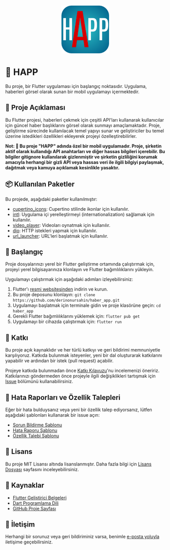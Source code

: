 <p align="center">
  <img src="assets/icon/icon.png" alt="HAPP Logo" width="150" height="150">
</p>

# 🚀 HAPP

Bu proje, bir Flutter uygulaması için başlangıç ​​noktasıdır. Uygulama, haberleri görsel olarak sunan bir mobil uygulamayı içermektedir.

## 📝 Proje Açıklaması

Bu Flutter projesi, haberleri çekmek için çeşitli API'ları kullanarak kullanıcılar için güncel haber başlıklarını görsel olarak sunmayı amaçlamaktadır. Proje, geliştirme sürecinde kullanılacak temel yapıyı sunar ve geliştiriciler bu temel üzerine istedikleri özellikleri ekleyerek projeyi özelleştirebilirler.

**Not: 🙈 Bu proje "HAPP" adında özel bir mobil uygulamadır. Proje, şirketin aktif olarak kullandığı API anahtarları ve diğer hassas bilgileri içerebilir. Bu bilgiler gitignore kullanılarak gizlenmiştir ve şirketin gizliliğini korumak amacıyla herhangi bir gizli API veya hassas veri ile ilgili bilgiyi paylaşmak, dağıtmak veya kamuya açıklamak kesinlikle yasaktır.**

## 📦 Kullanılan Paketler

Bu projede, aşağıdaki paketler kullanılmıştır:

- [cupertino_icons](https://pub.dev/packages/cupertino_icons): Cupertino stilinde ikonlar için kullanılır.
- [intl](https://pub.dev/packages/intl): Uygulama içi yerelleştirmeyi (internationalization) sağlamak için kullanılır.
- [video_player](https://pub.dev/packages/video_player): Videoları oynatmak için kullanılır.
- [dio](https://pub.dev/packages/dio): HTTP istekleri yapmak için kullanılır.
- [url_launcher](https://pub.dev/packages/url_launcher): URL'leri başlatmak için kullanılır.

## 🚀 Başlangıç

Proje dosyalarınızı yerel bir Flutter geliştirme ortamında çalıştırmak için, projeyi yerel bilgisayarınıza klonlayın ve Flutter bağımlılıklarını yükleyin.

Uygulamayı çalıştırmak için aşağıdaki adımları izleyebilirsiniz:

1. Flutter'ı [resmi websitesinden](https://flutter.dev/docs/get-started/install) indirin ve kurun.
2. Bu proje deposunu klonlayın: `git clone https://github.com/derinonursahin/haber_app.git`
3. Uygulamayı başlatmak için terminale gidin ve proje klasörüne geçin: `cd haber_app`
4. Gerekli Flutter bağımlılıklarını yüklemek için: `flutter pub get`
5. Uygulamayı bir cihazda çalıştırmak için: `flutter run`

## 💪 Katkı

Bu proje açık kaynaklıdır ve her türlü katkıyı ve geri bildirimi memnuniyetle karşılıyoruz. Katkıda bulunmak isteyenler, yeni bir dal oluşturarak katkılarını yapabilir ve ardından bir istek (pull request) açabilir.

Projeye katkıda bulunmadan önce [Katkı Kılavuzu](CONTRIBUTING.md)'nu incelemenizi öneririz. Katkılarınızı göndermeden önce projeyle ilgili değişiklikleri tartışmak için [Issue](https://github.com/derinonursahin/haber_app/issues) bölümünü kullanabilirsiniz.

## 🐛 Hata Raporları ve Özellik Talepleri

Eğer bir hata bulduysanız veya yeni bir özellik talep ediyorsanız, lütfen aşağıdaki şablonları kullanarak bir issue açın:

- [Sorun Bildirme Şablonu](.github/ISSUE_TEMPLATE/issue_template.md)
- [Hata Raporu Şablonu](.github/ISSUE_TEMPLATE/bug_report.md)
- [Özellik Talebi Şablonu](.github/ISSUE_TEMPLATE/feature_request.md)

## 📜 Lisans

Bu proje MIT Lisansı altında lisanslanmıştır. Daha fazla bilgi için [Lisans Dosyası](LICENSE) sayfasını inceleyebilirsiniz.


## 📃 Kaynaklar

- [Flutter Geliştirici Belgeleri](https://flutter.dev/docs)
- [Dart Programlama Dili](https://dart.dev/)
- [GitHub Proje Sayfası](https://github.com/derinonursahin/haber_app)

## 📧 İletişim

Herhangi bir sorunuz veya geri bildiriminiz varsa, benimle [e-posta yoluyla](mailto:derinonursahin@gmail.com) iletişime geçebilirsiniz.
